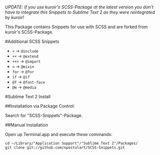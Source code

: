 *UPDATE: If you use kuroir's SCSS-Package at the latest version you don't have to integrate this Snippets to Sublime Text 2 as they were reintegrated by kuroir!*

This Package contains Snippets for use with SCSS and are forked from kuroir's SCSS-Package.

#Additional SCSS Snippets

* `+` -> `@include`
* `++` -> `@extend`
* `+++` -> `@import`
* `=` -> `@mixin`
* `for` -> `@for`
* `if` -> `@if`
* `@f` -> `@font-face`
* `@m` -> `@media`

#Sublime Text 2 Install

##Installation via Package Control:

Search for "SCSS-Snippets"-Package.

##Manual Installation

Open up Terminal.app and execute these commands:

	cd ~/Library/"Application Support"/"Sublime Text 2"/Packages/
	git clone git://github.com/npostulart/SCSS-Snippets.git